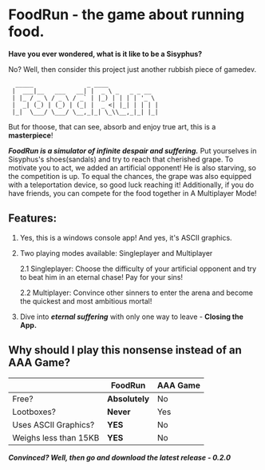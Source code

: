 # FoodRun - the game about running food.
**Have you ever wondered, what is it like to be a Sisyphus?**

No? Well, then consider this project just another rubbish piece of gamedev.
```
  _____               _ ____              
 |  ___|__   ___   __| |  _ \ _   _ _ __  
 | |_ / _ \ / _ \ / _` | |_) | | | | '_ \ 
 |  _| (_) | (_) | (_| |  _ <| |_| | | | |
 |_|  \___/ \___/ \__,_|_| \_\\__,_|_| |_|
```
But for thoose, that can see, absorb and enjoy
true art, this is a **masterpiece**!

***FoodRun is a simulator of infinite despair and suffering.*** Put yourselves in Sisyphus's shoes(sandals) and try to reach that cherished grape. To motivate you to act, we added
an artificial opponent! He is also starving, so the competition is up. To equal the chances, the grape was also equipped with a teleportation device, so good luck reaching it! Additionally, if you do have friends, you can compete for the food together in A Multiplayer Mode!

## Features:
1. Yes, this is a windows console app! And yes, it's ASCII graphics.

2. Two playing modes available: Singleplayer and Multiplayer

    2.1 Singleplayer: Choose the difficulty of your artificial opponent and try to beat him in an eternal chase! Pay for your sins!

    2.2 Multiplayer: Convince other sinners to enter the arena and become the quickest and most ambitious mortal!

3. Dive into ***eternal suffering*** with only one way to leave - **Closing the App.**

## Why should I play this nonsense instead of an AAA Game?

| |FoodRun|AAA Game|
|---------|-------|--------|
|Free?| **Absolutely**| No|
|Lootboxes?| **Never**| Yes|
|Uses ASCII Graphics?| **YES**| No |
|Weighs less than 15KB| **YES**| No |

***Convinced? Well, then go and download the latest release - 0.2.0***
